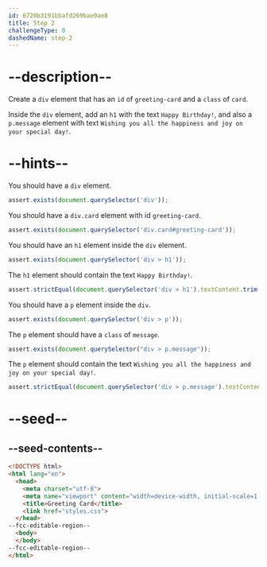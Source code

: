```yaml
---
id: 6720b3191bbafd269bae0ae8
title: Step 2
challengeType: 0
dashedName: step-2
---
```


# --description--

Create a `div` element that has an `id` of `greeting-card` and a `class` of `card`.

Inside the `div` element, add an `h1` with the text `Happy Birthday!`, and also a `p.message` element with text `Wishing you all the happiness and joy on your special day!`.

# --hints--

You should have a `div` element.

```js
assert.exists(document.querySelector('div'));
```

You should have a `div.card` element with id `greeting-card`.

```js
assert.exists(document.querySelector('div.card#greeting-card'));
```

You should have an `h1` element inside the `div` element.

```js
assert.exists(document.querySelector('div > h1'));
```

The `h1` element should contain the text `Happy Birthday!`.

```js
assert.strictEqual(document.querySelector('div > h1').textContent.trim(), 'Happy Birthday!');
```

You should have a `p` element inside the `div`.

```js
assert.exists(document.querySelector('div > p'));
```

The `p` element should have a `class` of `message`.

```js
assert.exists(document.querySelector("div > p.message"));
```

The `p` element should contain the text `Wishing you all the happiness and joy on your special day!`.

```js
assert.strictEqual(document.querySelector('div > p.message').textContent.trim(), 'Wishing you all the happiness and joy on your special day!');
```

# --seed--

## --seed-contents--

```html
<!DOCTYPE html>
<html lang="en">
  <head>
    <meta charset="utf-8">
    <meta name="viewport" content="width=device-width, initial-scale=1.0">
    <title>Greeting Card</title>
    <link href="styles.css">
  </head>
--fcc-editable-region--
  <body>
  </body>
--fcc-editable-region--
</html>

```

```css

````
